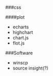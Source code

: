 ###css

####plot

* echarts
* highchart
* chart.js
* flot.js

###Software

* winscp
* source insight(?)

